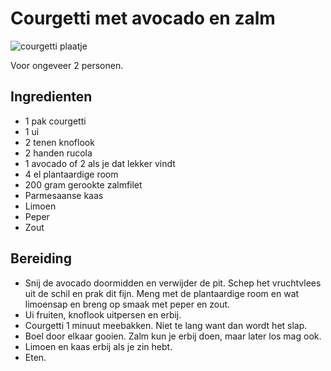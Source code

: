 # Courgetti met avocado en zalm

![courgetti plaatje](https://mrandmsinthekitchen.nl/wp-content/uploads/2020/03/IMG_2626-kopi%C3%ABren-1170x780.jpg)

Voor ongeveer 2 personen.


## Ingredienten

- 1 pak courgetti
- 1 ui
- 2 tenen knoflook
- 2 handen rucola
- 1 avocado of 2 als je dat lekker vindt
- 4 el plantaardige room
- 200 gram gerookte zalmfilet
- Parmesaanse kaas
- Limoen
- Peper
- Zout

## Bereiding

- Snij de avocado doormidden en verwijder de pit. Schep het vruchtvlees uit de schil en prak dit fijn. Meng met de plantaardige room en wat limoensap en breng op smaak met peper en zout.
- Ui fruiten, knoflook uitpersen en erbij.
- Courgetti 1 minuut meebakken. Niet te lang want dan wordt het slap.
- Boel door elkaar gooien. Zalm kun je erbij doen, maar later los mag ook.
- Limoen en kaas erbij als je zin hebt.
- Eten.
